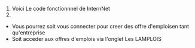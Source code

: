 1. Voici Le code fonctionnnel de InternNet 
2.
- Vous pourrez soit vous connecter pour creer des offre d'emploisen tant qu'entreprise
- Soit acceder aux offres d'emplois via l'onglet Les LAMPLOIS
